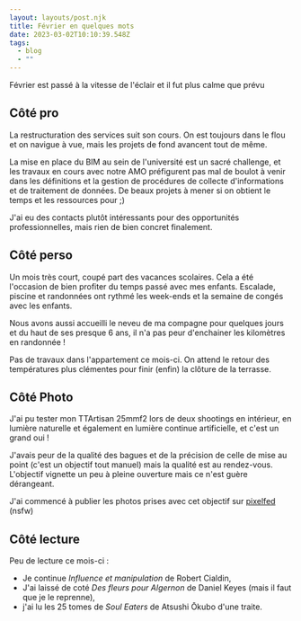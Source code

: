 ```yaml
---
layout: layouts/post.njk
title: Février en quelques mots
date: 2023-03-02T10:10:39.548Z
tags:
  - blog
  - ""
---
```

Février est passé à la vitesse de l'éclair et il fut plus calme que prévu 

## Côté pro

L﻿a restructuration des services suit son cours. On est toujours dans le flou et on navigue à vue, mais les projets de fond avancent tout de même.

L﻿a mise en place du BIM au sein de l'université est un sacré challenge, et les travaux en cours avec notre AMO préfigurent pas mal de boulot à venir dans les définitions et la gestion de procédures de collecte d'informations et de traitement de données. De beaux projets à mener si on obtient le temps et les ressources  pour ;)

J﻿'ai eu des contacts plutôt intéressants pour des opportunités professionnelles, mais rien de bien concret finalement. 

## C﻿ôté perso

U﻿n mois très court, coupé part des vacances scolaires. Cela a été l'occasion de bien profiter du temps passé avec mes enfants. Escalade, piscine et randonnées ont rythmé les week-ends et la semaine de congés avec les enfants.

N﻿ous avons aussi accueilli le neveu de ma compagne pour quelques jours et du haut de ses presque 6 ans, il n'a pas peur d'enchainer les kilomètres en randonnée ! 

P﻿as de travaux dans l'appartement ce mois-ci. On attend le retour des températures plus clémentes pour finir (enfin) la clôture de la terrasse.

## C﻿ôté Photo

J﻿'ai pu tester mon TTArtisan 25mmf2 lors de deux shootings en intérieur, en lumière naturelle et également en lumière continue artificielle, et c'est un grand oui ! 

J'avais peur de la qualité des bagues et de la précision de celle de mise au point (c'est un objectif tout manuel) mais la qualité est au rendez-vous. L'objectif vignette un peu à pleine ouverture mais ce n'est guère dérangeant.

J﻿'ai commencé à publier les photos prises avec cet objectif sur [pixelfed](https://pixelfed.social/nbirckel) (nsfw)

## C﻿ôté lecture

Peu de lecture ce mois-ci :

* J﻿e continue *Influence et manipulation* de Robert Cialdin,
* J﻿'ai laissé de coté *Des fleurs pour Algernon* de Daniel Keyes (mais il faut que je le reprenne),
* j﻿'ai lu les 25 tomes de *Soul Eaters* de Atsushi Ōkubo d'une traite.